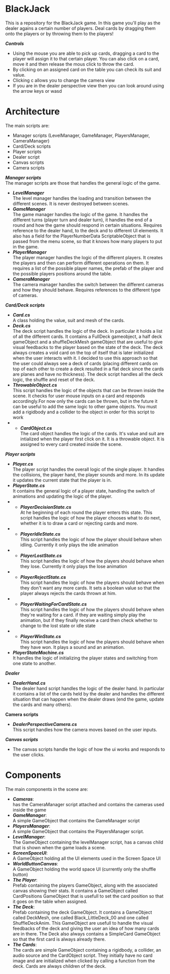 # BlackJack

This is a repository for the BlackJack game. In this game you'll play as the dealer agains a certain number of players. Deal cards by dragging them onto the players or by throwing them to the players!
 
***Controls***</br>
- Using the mouse you are able to pick up cards, dragging a card to the player will assign it to that certain player. You can also click on a card, move it and then release the mous click to throw the card.
- By clicking on an assigned card on the table you can check its suit and value.
- Clicking c allows you to change the camera view
- If you are in the dealer perspective view then you can look around using the arrow keys or wasd

# Architecture

The main scripts are:
- Manager scripts (LevelManager, GameManager, PlayersManager, CameraManager)
- Card/Deck scripts
- Player scripts
- Dealer script
- Canvas scripts
- Camera scripts

***Manager scripts***</br>
The manager scripts are those that handles the general logic of the game. 
- ***LevelManager***</br> The level manager handles the loading and transition between the different scenes. It is never destroyed between scenes.
- ***GameManager***</br> The game manager handles the logic of the game. It handles the different turns (player turn and dealer turn), it handles the end of a round and how the game should respond in certain situations. Requires reference to the dealer hand, to the deck and to different UI elements. It also has a field for the PlayerNumberData ScriptableObject that is passed from the menu scene, so that it knows how many players to put in the game.
- ***PlayerManager***</br> The player manager handles the logic of the different players. It creates the players and then can perform different operations on them. It requires a list of the possible player names, the prefab of the player and the possible players positions around the table.
- ***CameraManager***</br> The camera manager handles the switch between the different cameras and how they should behave. Requires references to the different type of cameras.

***Card/Deck scripts***</br>
- ***Card.cs***</br> A class holding the value, suit and mesh of the cards.
- ***Deck.cs***</br> The deck script handles the logic of the deck. In particular it holds a list of all the different cards. It contains a FullDeck gameobject, a half deck gameObject and a shuffleDeckMesh gameObject that are useful to give visual feedbacks to the player based on the state of the deck. The deck always creates a void card on the top of itself that is later initialized when the user interacts with it. I decided to use this approach so that the user could always see a deck of cards (placing different cards on top of each other to create a deck resulted in a flat deck since the cards are planes and have no thickness). The deck script handles all the deck logic, the shuffle and reset of the deck.
- ***ThrowableObject.cs***</br> This script handles the logic of the objects that can be thrown inside the scene. It checks for user mouse inputs on a card and responds accordingly.For now only the cards can be thrown, but in the future it can be useful to add the same logic to other game objects. You must add a rigidbody and a collider to the object in order for this script to work
- - ***CardObject.cs***</br> The card object handles the logic of the cards. It's value and suit are intialized when the player first click on it. It is a throwable object. It is assigned to every card created inside the scene. 

***Player scripts***</br>
- ***Player.cs***</br> The player script handles the overall logic of the single player. It handles the collisions, the player hand, the player sounds and more. In its update it updates the current state that the player is in.
- ***PlayerState.cs***</br> It contains the general logic of a player state, handling the switch of animations and updating the logic of the player.
- - ***PlayerDecisionState.cs***</br> At he beginning of each round the player enters this state. This script handles the logic of how the player chooses what to do next, whether it is to draw a card or rejecting cards and more. 
- - ***PlayerIdleState.cs***</br> This script handles the logic of how the player should behave when idling. Currently it only plays the idle animation
- - ***PlayerLostState.cs***</br> This script handles the logic of how the players should behave when they lose. Currently it only plays the lose animation
- - ***PlayerRejectState.cs***</br> This script handles the logic of how the players should behave when they don't want any more cards. It sets a boolean value so that the player always rejects the cards thrown at him.
- - ***PlayerWaitingForCardState.cs***</br> This script handles the logic of how the players should behave when they're waiting for a card. if they are waiting simply play the animation, but if they finally receive a card then check whether to change to the lost state or idle state
- - ***PlayerWinState.cs***</br> This script handles the logic of how the players should behave when they have won. It plays a sound and an animation.
- ***PlayerStateMachine.cs***</br> It handles the logic of initializing the player states and switching from one state to another.

***Dealer***</br>
- ***DealerHand.cs***</br> The dealer hand script handles the logic of the dealer hand. In particular it contains a list of the cards held by the dealer and handles the different situation that can happen when the dealer draws (end the game, update the cards and many others). 

**Camera scripts**</br>
- ***DealerPerspectiveCamera.cs***</br> This script handles how the camera moves based on the user inputs. 

***Canvas scripts***</br>
- The canvas scripts handle the logic of how the ui works and responds to the user clicks.

# Components
The main components in the scene are:
- ***Cameras***:</br> has the CameraManager script attached and contains the cameras used inside the game
- ***GameManager***:</br> A simple GameObject that contains the GameManager script
- ***PlayersManager***:</br> A simple GameObject that contains the PlayersManager script. 
- ***LevelManager***:</br> The GameObject containing the levelManager script, has a canvas child that is shown when the game loads a scene.
- ***ScreenSpaceUI***:</br> A GameObject holding all the UI elements used in the Screen Space UI
- ***WorldButtonCanvas***:</br> A GameObject holding the world space UI (currently only the shuffle button)
- ***The Player***:</br> Prefab containing the players GameObject, along with the associated canvas showing their stats. It contains a GameObject called CardPositions GameObject that is usefull to set the card position so that it goes on the table when assigned. 
- ***The Deck***:</br> Prefab containing the deck GameObject. It contains a GameObject called DeckMesh, one called Black_LittleDeck_00 and one called ShuffleDeckAnim. This GameObject are usefull to handle the visual feedbacks of the deck and giving the user an idea of how many cards are in there. The Deck also always contains a SimpleCard GameObject so that the first card is always already there.
- ***The Cards***:</br> The cards are simple GameObject containing a rigidbody, a collider, an audio source and the CardObject script. They initially have no card image and are initialized when clicked by calling a function from the deck. Cards are always children of the deck.






